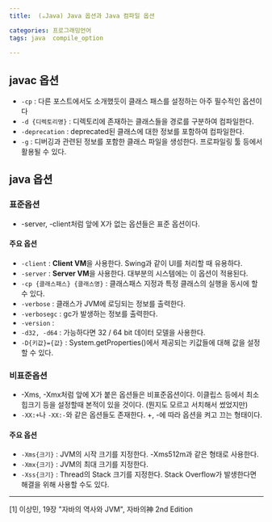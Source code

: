 ```yaml
---
title:  (☕️Java) Java 옵션과 Java 컴파일 옵션

categories: 프로그래밍언어 
tags: java  compile_option
 
---
```


  
  
## javac 옵션  
- `-cp` : 다른 포스트에서도 소개했듯이 클래스 패스를 설정하는 아주 필수적인 옵션이다  
- `-d {디렉토리명}` : 디렉토리에 존재하는 클래스들을 경로를 구분하여 컴파일한다.  
- `-deprecation` : deprecated된 클래스에 대한 정보를 포함하여 컴파일한다.  
- `-g` : 디버깅과 관련된 정보를 포함한 클래스 파일을 생성한다. 프로파일링 툴 등에서 활용될 수 있다.  
  
## java 옵션  
### 표준옵션  
- -server, -client처럼 앞에 X가 없는 옵션들은 표준 옵션이다.  
  
#### 주요 옵션  
- `-client` : **Client VM**을 사용한다. Swing과 같이 UI를 처리할 때 유용하다.  
- `-server` : **Server VM**을 사용한다. 대부분의 시스템에는 이 옵션이 적용된다.  
- `-cp {클래스패스} {클래스명}` : 클래스패스 지정과 특정 클래스의 실행을 동시에 할 수 있다.  
- `-verbose` : 클래스가 JVM에 로딩되는 정보를 출력한다.  
- `-verbosegc` : gc가 발생하는 정보를 출력한다.  
- `-version` :   
- `-d32, -d64` : 가능하다면 32 / 64 bit 데이터 모델을 사용한다.  
- `-D{키값}={값}` : System.getProperties()에서 제공되는 키값들에 대해 값을 설정할 수 있다.  
  
### 비표준옵션  
- -Xms, -Xmx처럼 앞에 X가 붙은 옵션들은 비표준옵션이다. 이클립스 등에서 최소 힙크기 등을 설정할때 본적이 있을 것이다. (뭔지도 모르고 서치해서 썼었지만)  
- `-XX:+`나 `-XX:-`와 같은 옵션들도 존재한다. +, -에 따라 옵션을 켜고 끄는 형태이다.  
  
#### 주요 옵션  
- `-Xms{크기}` : JVM의 시작 크기를 지정한다. -Xms512m과 같은 형태로 사용한다.  
- `-Xmx{크기}` : JVM의 최대 크기를 지정한다.  
- `-Xss{크기}` : Thread의 Stack 크기를 지정한다. Stack Overflow가 발생한다면 해결을 위해 사용할 수도 있다.  
  
- - - -  
[1] 이상민, 19장 "자바의 역사와 JVM", 자바의神 2nd Edition  
